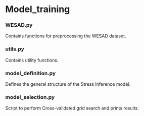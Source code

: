 # Model_training

### WESAD.py
Contains functions for preprocessing the WESAD dataset.

### utils.py
Contains utility functions.

### model_definition.py
Defines the general structure of the Stress Inference model.

### model_selection.py
Script to perform Cross-validated grid search and prints results.
